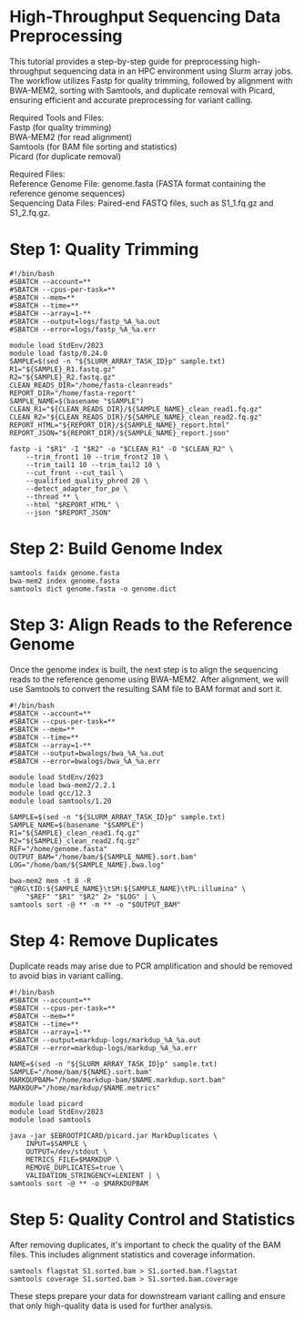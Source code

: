 # High-Throughput Sequencing Data Preprocessing
This tutorial provides a step-by-step guide for preprocessing high-throughput sequencing data in an HPC environment using Slurm array jobs. The workflow utilizes Fastp for quality trimming, followed by alignment with BWA-MEM2, sorting with Samtools, and duplicate removal with Picard, ensuring efficient and accurate preprocessing for variant calling.

Required Tools and Files:  
Fastp (for quality trimming)  
BWA-MEM2 (for read alignment)  
Samtools (for BAM file sorting and statistics)  
Picard (for duplicate removal)  

Required Files:  
Reference Genome File: genome.fasta (FASTA format containing the reference genome sequences)  
Sequencing Data Files: Paired-end FASTQ files, such as S1_1.fq.gz and S1_2.fq.gz.

# Step 1: Quality Trimming
```
#!/bin/bash
#SBATCH --account=**
#SBATCH --cpus-per-task=**
#SBATCH --mem=**
#SBATCH --time=**
#SBATCH --array=1-**
#SBATCH --output=logs/fastp_%A_%a.out
#SBATCH --error=logs/fastp_%A_%a.err

module load StdEnv/2023
module load fastp/0.24.0
SAMPLE=$(sed -n "${SLURM_ARRAY_TASK_ID}p" sample.txt)
R1="${SAMPLE}_R1.fastq.gz"
R2="${SAMPLE}_R2.fastq.gz"
CLEAN_READS_DIR="/home/fasta-cleanreads"
REPORT_DIR="/home/fasta-report"
SAMPLE_NAME=$(basename "$SAMPLE")
CLEAN_R1="${CLEAN_READS_DIR}/${SAMPLE_NAME}_clean_read1.fq.gz"
CLEAN_R2="${CLEAN_READS_DIR}/${SAMPLE_NAME}_clean_read2.fq.gz"
REPORT_HTML="${REPORT_DIR}/${SAMPLE_NAME}_report.html"
REPORT_JSON="${REPORT_DIR}/${SAMPLE_NAME}_report.json"

fastp -i "$R1" -I "$R2" -o "$CLEAN_R1" -O "$CLEAN_R2" \
    --trim_front1 10 --trim_front2 10 \
    --trim_tail1 10 --trim_tail2 10 \
    --cut_front --cut_tail \
    --qualified_quality_phred 20 \
    --detect_adapter_for_pe \
    --thread ** \
    --html "$REPORT_HTML" \
    --json "$REPORT_JSON"
```

# Step 2: Build Genome Index
```
samtools faidx genome.fasta
bwa-mem2 index genome.fasta
samtools dict genome.fasta -o genome.dict
```
# Step 3: Align Reads to the Reference Genome
Once the genome index is built, the next step is to align the sequencing reads to the reference genome using BWA-MEM2. After alignment, we will use Samtools to convert the resulting SAM file to BAM format and sort it.
```
#!/bin/bash
#SBATCH --account=**
#SBATCH --cpus-per-task=**
#SBATCH --mem=**
#SBATCH --time=**
#SBATCH --array=1-**
#SBATCH --output=bwalogs/bwa_%A_%a.out
#SBATCH --error=bwalogs/bwa_%A_%a.err

module load StdEnv/2023
module load bwa-mem2/2.2.1
module load gcc/12.3
module load samtools/1.20

SAMPLE=$(sed -n "${SLURM_ARRAY_TASK_ID}p" sample.txt)
SAMPLE_NAME=$(basename "$SAMPLE")
R1="${SAMPLE}_clean_read1.fq.gz"
R2="${SAMPLE}_clean_read2.fq.gz"
REF="/home/genome.fasta"
OUTPUT_BAM="/home/bam/${SAMPLE_NAME}.sort.bam"
LOG="/home/bam/${SAMPLE_NAME}.bwa.log"

bwa-mem2 mem -t 8 -R "@RG\tID:${SAMPLE_NAME}\tSM:${SAMPLE_NAME}\tPL:illumina" \
    "$REF" "$R1" "$R2" 2> "$LOG" | \
samtools sort -@ ** -m ** -o "$OUTPUT_BAM"
```

# Step 4: Remove Duplicates
Duplicate reads may arise due to PCR amplification and should be removed to avoid bias in variant calling. 
```
#!/bin/bash
#SBATCH --account=**
#SBATCH --cpus-per-task=**
#SBATCH --mem=**
#SBATCH --time=**
#SBATCH --array=1-**
#SBATCH --output=markdup-logs/markdup_%A_%a.out
#SBATCH --error=markdup-logs/markdup_%A_%a.err

NAME=$(sed -n "${SLURM_ARRAY_TASK_ID}p" sample.txt)
SAMPLE="/home/bam/${NAME}.sort.bam"
MARKDUPBAM="/home/markdup-bam/$NAME.markdup.sort.bam"
MARKDUP="/home/markdup/$NAME.metrics"

module load picard
module load StdEnv/2023
module load samtools

java -jar $EBROOTPICARD/picard.jar MarkDuplicates \
    INPUT=$SAMPLE \
    OUTPUT=/dev/stdout \
    METRICS_FILE=$MARKDUP \
    REMOVE_DUPLICATES=true \
    VALIDATION_STRINGENCY=LENIENT | \
samtools sort -@ ** -o $MARKDUPBAM
```


# Step 5: Quality Control and Statistics
After removing duplicates, it's important to check the quality of the BAM files. This includes alignment statistics and coverage information.
```
samtools flagstat S1.sorted.bam > S1.sorted.bam.flagstat
samtools coverage S1.sorted.bam > S1.sorted.bam.coverage
```
These steps prepare your data for downstream variant calling and ensure that only high-quality data is used for further analysis.
